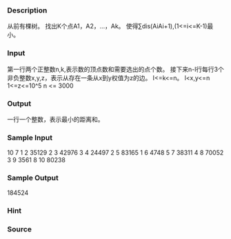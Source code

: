 
### Description
从前有棵树。
找出K个点A1，A2，…，Ak。
使得∑dis(AiAi+1),(1<=i<=K-1)最小。


### Input
第一行两个正整数n,k,表示数的顶点数和需要选出的点个数。
接下来n-l行每行3个非负整数x,y,z，表示从存在一条从x到y权值为z的边。
I<=k<=n。
l<x,y<=n
1<=z<=10^5
n <= 3000


### Output
一行一个整数，表示最小的距离和。


### Sample Input
10 7
1 2 35129
2 3 42976
3 4 24497
2 5 83165
1 6 4748
5 7 38311
4 8 70052
3 9 3561
8 10 80238
### Sample Output
184524
### Hint

### Source
